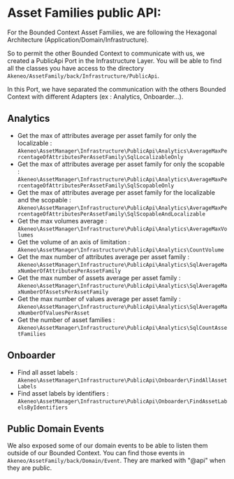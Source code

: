 # Asset Families public API:

For the Bounded Context Asset Families, we are following the Hexagonal Architecture (Application/Domain/Infrastructure).

So to permit the other Bounded Context to communicate with us, we created a PublicApi Port in the Infrastructure Layer. 
You will be able to find all the classes you have access to the directory `Akeneo/AssetFamily/back/Infrastructure/PublicApi`.

In this Port, we have separated the communication with the others Bounded Context with different Adapters (ex : Analytics, Onboarder...).

## Analytics

- Get the max of attributes average per asset family for only the localizable : `Akeneo\AssetManager\Infrastructure\PublicApi\Analytics\AverageMaxPercentageOfAttributesPerAssetFamily\SqlLocalizableOnly`
- Get the max of attributes average per asset family for only the scopable : `Akeneo\AssetManager\Infrastructure\PublicApi\Analytics\AverageMaxPercentageOfAttributesPerAssetFamily\SqlScopableOnly`
- Get the max of attributes average per asset family for the localizable and the scopable : `Akeneo\AssetManager\Infrastructure\PublicApi\Analytics\AverageMaxPercentageOfAttributesPerAssetFamily\SqlScopableAndLocalizable`
- Get the max volumes average : `Akeneo\AssetManager\Infrastructure\PublicApi\Analytics\AverageMaxVolumes`
- Get the volume of an axis of limitation : `Akeneo\AssetManager\Infrastructure\PublicApi\Analytics\CountVolume`
- Get the max number of attributes average per asset family : `Akeneo\AssetManager\Infrastructure\PublicApi\Analytics\SqlAverageMaxNumberOfAttributesPerAssetFamily`
- Get the max number of assets average per asset family : `Akeneo\AssetManager\Infrastructure\PublicApi\Analytics\SqlAverageMaxNumberOfAssetsPerAssetFamily`
- Get the max number of values average per asset family : `Akeneo\AssetManager\Infrastructure\PublicApi\Analytics\SqlAverageMaxNumberOfValuesPerAsset`
- Get the number of asset families : `Akeneo\AssetManager\Infrastructure\PublicApi\Analytics\SqlCountAssetFamilies`

## Onboarder

- Find all asset labels : `Akeneo\AssetManager\Infrastructure\PublicApi\Onboarder\FindAllAssetLabels`
- Find asset labels by identifiers : `Akeneo\AssetManager\Infrastructure\PublicApi\Onboarder\FindAssetLabelsByIdentifiers`


## Public Domain Events

We also exposed some of our domain events to be able to listen them outside of our Bounded Context. You can find those events in `Akeneo/AssetFamily/back/Domain/Event`.
They are marked with "@api" when they are public.

